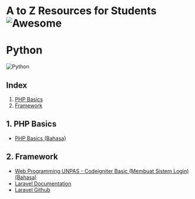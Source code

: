 # A to Z Resources for Students ![Awesome](https://cdn.rawgit.com/sindresorhus/awesome/d7305f38d29fed78fa85652e3a63e154dd8e8829/media/badge.svg)

# Python
![Python](https://img.shields.io/badge/PHP--red.svg)

## Index
1. [PHP Basics](#1-python-basics)
2. [Framework](#2-framework)



## 1. PHP Basics
+ <a href = "https://sekolahkoding.com/kelas/belajar-php-dari-dasar">PHP Basics (Bahasa)</a>

## 2. Framework
+ <a href = "https://www.youtube.com/playlist?list=PLFIM0718LjIXU8ul9FiN-owk04cQKtHPw"> Web Programming UNPAS - Codeigniter Basic (Membuat Sistem Login) (Bahasa)</a>
+ <a href = "https://laravel.com/docs">Laravel Documentation</a>
+ <a href = "https://github.com/laravel/laravel">Laravel Github</a>
